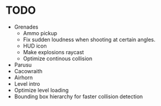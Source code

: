# TODO
- Grenades
    - Ammo pickup
    - Fix sudden loudness when shooting at certain angles.
    - HUD icon
    - Make explosions raycast
    - Optimize continous collision
- Parusu
- Cacowraith
- Airhorn
- Level intro
- Optimize level loading
- Bounding box hierarchy for faster collision detection
   